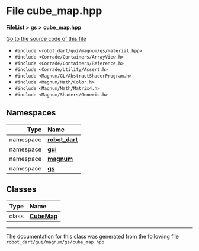 

# File cube\_map.hpp



[**FileList**](files.md) **>** [**gs**](dir_2f8612d80f6bb57c97efd4c82e0df286.md) **>** [**cube\_map.hpp**](cube__map_8hpp.md)

[Go to the source code of this file](cube__map_8hpp_source.md)



* `#include <robot_dart/gui/magnum/gs/material.hpp>`
* `#include <Corrade/Containers/ArrayView.h>`
* `#include <Corrade/Containers/Reference.h>`
* `#include <Corrade/Utility/Assert.h>`
* `#include <Magnum/GL/AbstractShaderProgram.h>`
* `#include <Magnum/Math/Color.h>`
* `#include <Magnum/Math/Matrix4.h>`
* `#include <Magnum/Shaders/Generic.h>`













## Namespaces

| Type | Name |
| ---: | :--- |
| namespace | [**robot\_dart**](namespacerobot__dart.md) <br> |
| namespace | [**gui**](namespacerobot__dart_1_1gui.md) <br> |
| namespace | [**magnum**](namespacerobot__dart_1_1gui_1_1magnum.md) <br> |
| namespace | [**gs**](namespacerobot__dart_1_1gui_1_1magnum_1_1gs.md) <br> |


## Classes

| Type | Name |
| ---: | :--- |
| class | [**CubeMap**](classrobot__dart_1_1gui_1_1magnum_1_1gs_1_1CubeMap.md) <br> |



















































------------------------------
The documentation for this class was generated from the following file `robot_dart/gui/magnum/gs/cube_map.hpp`

